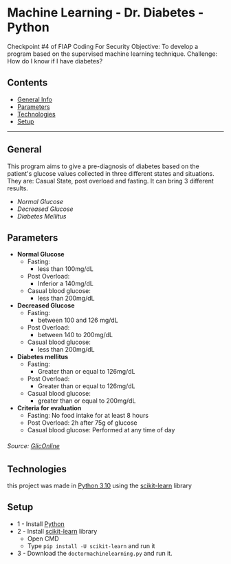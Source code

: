 # Machine Learning - Dr. Diabetes - Python #
Checkpoint #4 of FIAP Coding For Security
Objective: To develop a program based on the supervised machine learning technique.
Challenge: How do I know if I have diabetes?

## Contents
* [General Info](#general-info)
* [Parameters](#parameters)
* [Technologies](#technologies)
* [Setup](#setup)

- - - - - - - - - - - - - - - - - - -

## General
This program aims to give a pre-diagnosis of diabetes based on the patient's glucose values ​​collected in three different states and situations. They are: Casual State, post overload and fasting. 
It can bring 3 different results.
* *Normal Glucose*
* *Decreased Glucose*
* *Diabetes Mellitus*

## Parameters
* **Normal Glucose**
    - Fasting:
        - less than 100mg/dL
    - Post Overload: 
        - Inferior a 140mg/dL
    - Casual blood glucose:
        - less than 200mg/dL
* **Decreased Glucose**
    - Fasting:
        - between 100 and 126 mg/dL
    - Post Overload: 
        - between 140 to 200mg/dL
    - Casual blood glucose:
        - less than 200mg/dL
* **Diabetes mellitus**
    - Fasting:
        - Greater than or equal to 126mg/dL
    - Post Overload:
        - Greater than or equal to 126mg/dL
    - Casual blood glucose:
        - greater than or equal to 200mg/dL
* **Criteria for evaluation**
    - Fasting: No food intake for at least 8 hours
    - Post Overload: 2h after 75g of glucose
    - Casual blood glucose: Performed at any time of day
###### Source: [GlicOnline](https://gliconline.net/tenho-diabetes/)

## Technologies
this project was made in [Python 3.10](https://www.python.org) using the [scikit-learn](https://scikit-learn.org/stable/) library

## Setup
* 1 - Install [Python](https://www.python.org/ftp/python/3.10.6/python-3.10.6-amd64.exe)
* 2 - Install [scikit-learn](https://scikit-learn.org/stable/install.html#) library
	- Open CMD
	- Type `pip install -U scikit-learn` and run it
* 3 - Download the `doctormachinelearning.py` and run it.


